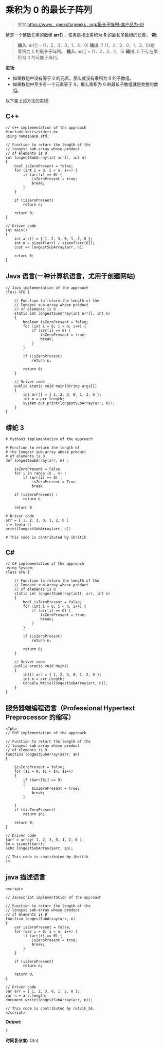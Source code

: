 # 乘积为 0 的最长子阵列

> 原文:[https://www . geeksforgeeks . org/最长子阵列-其产品为-0/](https://www.geeksforgeeks.org/longest-sub-array-whose-product-is-0/)

给定一个整数元素的数组 **arr[]** ，任务是找出乘积为 **0** 的最长子数组的长度。
**例:**

> **输入:** arr[] = {1，2，3，0，1，2，0}
> **输出:** 7
> {1，2，3，0，1，2，0}是乘积为 0 的最长子阵列。
> **输入:** arr[] = {1，2，3，4，5}
> **输出:** 0
> 不存在乘积为 0 的可能子阵列。

**进场:**

*   如果数组中没有等于 0 的元素，那么就没有乘积为 0 的子数组。
*   如果数组中至少有一个元素等于 0，那么乘积为 0 的最长子数组就是完整的数组。

以下是上述方法的实现:

## C++

```
// C++ implementation of the approach
#include <bits/stdc++.h>
using namespace std;

// Function to return the length of the
// longest sub-array whose product
// of elements is 0
int longestSubArray(int arr[], int n)
{
    bool isZeroPresent = false;
    for (int i = 0; i < n; i++) {
        if (arr[i] == 0) {
            isZeroPresent = true;
            break;
        }
    }

    if (isZeroPresent)
        return n;

    return 0;
}

// Driver code
int main()
{
    int arr[] = { 1, 2, 3, 0, 1, 2, 0 };
    int n = sizeof(arr) / sizeof(arr[0]);
    cout << longestSubArray(arr, n);

    return 0;
}
```

## Java 语言(一种计算机语言，尤用于创建网站)

```
// Java implementation of the approach
class GFG {

    // Function to return the length of the
    // longest sub-array whose product
    // of elements is 0
    static int longestSubArray(int arr[], int n)
    {
        boolean isZeroPresent = false;
        for (int i = 0; i < n; i++) {
            if (arr[i] == 0) {
                isZeroPresent = true;
                break;
            }
        }

        if (isZeroPresent)
            return n;

        return 0;
    }

    // Driver code
    public static void main(String args[])
    {
        int arr[] = { 1, 2, 3, 0, 1, 2, 0 };
        int n = arr.length;
        System.out.print(longestSubArray(arr, n));
    }
}
```

## 蟒蛇 3

```
# Python3 implementation of the approach

# Function to return the length of
# the longest sub-array whose product
# of elements is 0
def longestSubArray(arr, n) :

    isZeroPresent = False
    for i in range (0 , n) :
        if (arr[i] == 0) :
            isZeroPresent = True
            break

    if (isZeroPresent) :
        return n

    return 0

# Driver code
arr = [ 1, 2, 3, 0, 1, 2, 0 ]
n = len(arr)
print(longestSubArray(arr, n))

# This code is contributed by ihritik
```

## C#

```
// C# implementation of the approach
using System;
class GFG {

    // Function to return the length of the
    // longest sub-array whose product
    // of elements is 0
    static int longestSubArray(int[] arr, int n)
    {
        bool isZeroPresent = false;
        for (int i = 0; i < n; i++) {
            if (arr[i] == 0) {
                isZeroPresent = true;
                break;
            }
        }

        if (isZeroPresent)
            return n;

        return 0;
    }

    // Driver code
    public static void Main()
    {
        int[] arr = { 1, 2, 3, 0, 1, 2, 0 };
        int n = arr.Length;
        Console.Write(longestSubArray(arr, n));
    }
}
```

## 服务器端编程语言（Professional Hypertext Preprocessor 的缩写）

```
<?php
// PHP implementation of the approach

// Function to return the length of the
// longest sub-array whose product
// of elements is 0
function longestSubArray($arr, $n)
{

    $isZeroPresent = false;
    for ($i = 0; $i < $n; $i++)
    {
        if ($arr[$i] == 0)
        {
            $isZeroPresent = true;
            break;
        }

    }
    if ($isZeroPresent)
        return $n;

    return 0;
}

// Driver code
$arr = array( 1, 2, 3, 0, 1, 2, 0 );
$n = sizeof($arr);
echo longestSubArray($arr, $n);

// This code is contributed by ihritik
?>
```

## java 描述语言

```
<script>

// Javascript implementation of the approach

// Function to return the length of the
// longest sub-array whose product
// of elements is 0
function longestSubArray(arr, n)
{
    var isZeroPresent = false;
    for (var i = 0; i < n; i++) {
        if (arr[i] == 0) {
            isZeroPresent = true;
            break;
        }
    }

    if (isZeroPresent)
        return n;

    return 0;
}

// Driver code
var arr = [ 1, 2, 3, 0, 1, 2, 0 ];
var n = arr.length;
document.write(longestSubArray(arr, n));

// This code is contributed by rutvik_56.
</script>
```

**Output:** 

```
7
```

**时间复杂度:** O(n)